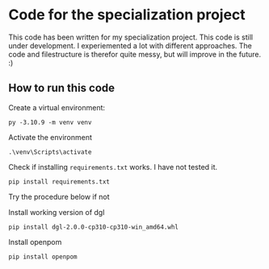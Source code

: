 # Code for the specialization project

This code has been written for my specialization project. This code is still under development. I experiemented a lot with different approaches. The code and filestructure is therefor quite messy, but will improve in the future. :)

## How to run this code

Create a virtual environment:

```py -3.10.9 -m venv venv```

Activate the environment 

```.\venv\Scripts\activate```

Check if installing `requirements.txt` works. I have not tested it. 

```pip install requirements.txt```

Try the procedure below if not

Install working version of dgl

```pip install dgl-2.0.0-cp310-cp310-win_amd64.whl```

Install openpom

```pip install openpom```


